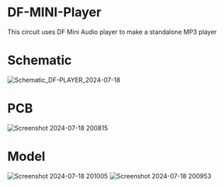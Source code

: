 # DF-MINI-Player
This circuit uses DF Mini Audio player to make a standalone MP3 player

# Schematic
![Schematic_DF-PLAYER_2024-07-18](https://github.com/user-attachments/assets/38b04e0e-824e-42d6-b65a-38d652112bc9)

# PCB
![Screenshot 2024-07-18 200815](https://github.com/user-attachments/assets/0004cb42-31a2-44d3-8f5b-fa35be1aa3d2)

# Model
![Screenshot 2024-07-18 201005](https://github.com/user-attachments/assets/d2156817-df0e-4434-b4b6-e40640341e8e)
![Screenshot 2024-07-18 200953](https://github.com/user-attachments/assets/d756233e-bb22-43ed-9b9a-ffe9cb176d66)
